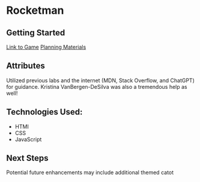 # Rocketman


## Getting Started
[Link to Game](https://matthew-estes.github.io/Rocketman/)
[Planning Materials](https://generalassembly.instructure.com/courses/285/assignments/3309?module_item_id=13118)


## Attributes
Utilized previous labs and the internet (MDN, Stack Overflow, and ChatGPT) for guidance. Kristina VanBergen-DeSilva was also a tremendous help as well!

##  Technologies Used:
- HTMl
- CSS
- JavaScript

## Next Steps
Potential future enhancements may include additional themed catot
